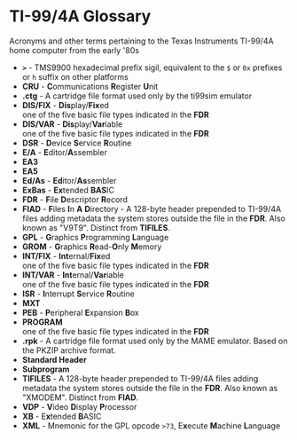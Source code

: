 # TI-99/4A Glossary
Acronyms and other terms pertaining to the Texas Instruments TI-99/4A home computer from the early '80s

- **`>`** - TMS9900 hexadecimal prefix sigil, equivalent to the `$` or `0x` prefixes or `h` suffix on other platforms
- **CRU** - **C**ommunications **R**egister **U**nit
- **.ctg** - A cartridge file format used only by the ti99sim emulator
- **DIS/FIX** - **Dis**play/**Fix**ed  
  one of the five basic file types indicated in the **FDR**
- **DIS/VAR** - **Dis**play/**Var**iable  
  one of the five basic file types indicated in the **FDR**
- **DSR** - **D**evice **S**ervice **R**outine
- **E/A** - **E**ditor/**A**ssembler
- **EA3**
- **EA5**
- **Ed/As** - **Ed**itor/**As**sembler
- **ExBas** - **Ex**tended **BAS**IC
- **FDR** - **F**ile **D**escriptor **R**ecord
- **FIAD** - **F**iles **I**n **A** **D**irectory - A 128-byte header prepended to TI-99/4A files adding metadata the system stores outside the file in the **FDR**. Also known as "V9T9". Distinct from **TIFILES**.
- **GPL** - **G**raphics **P**rogramming **L**anguage
- **GROM** - **G**raphics **R**ead-**O**nly **M**emory
- **INT/FIX** - **Int**ernal/**Fix**ed  
  one of the five basic file types indicated in the **FDR**
- **INT/VAR** - **Int**ernal/**Var**iable  
  one of the five basic file types indicated in the **FDR**
- **ISR** - **I**nterrupt **S**ervice **R**outine
- **MXT**
- **PEB** - **P**eripheral **E**xpansion **B**ox
- **PROGRAM**  
  one of the five basic file types indicated in the **FDR**
- **.rpk** - A cartridge file format used only by the MAME emulator. Based on the PKZIP archive format.
- **Standard Header**
- **Subprogram**
- **TIFILES** - A 128-byte header prepended to TI-99/4A files adding metadata the system stores outside the file in the **FDR**. Also known as "XMODEM". Distinct from **FIAD**.
- **VDP** - **V**ideo **D**isplay **P**rocessor
- **XB** - E**x**tended **B**ASIC
- **XML** - Mnemonic for the GPL opcode `>73`, E**x**ecute **M**achine **L**anguage
